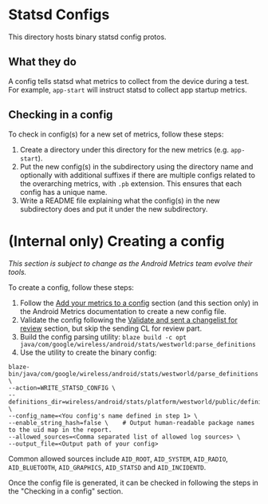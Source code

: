 # Statsd Configs

This directory hosts binary statsd config protos.

## What they do

A config tells statsd what metrics to collect from the device during a test. For example,
`app-start` will instruct statsd to collect app startup metrics.

## Checking in a config

To check in config(s) for a new set of metrics, follow these steps:

1. Create a directory under this directory for the new metrics (e.g. `app-start`).
2. Put the new config(s) in the subdirectory using the directory name and optionally with additional
suffixes if there are multiple configs related to the overarching metrics, with `.pb` extension.
This ensures that each config has a unique name.
3. Write a README file explaining what the config(s) in the new subdirectory does and put it under
the new subdirectory.

# (Internal only) Creating a config

_This section is subject to change as the Android Metrics team evolve their tools._

To create a config, follow these steps:

1. Follow the
[Add your metrics to a config](http://go/westworld-modulefooding#add-your-metrics-to-a-config)
section (and this section only) in the Android Metrics documentation to create a new config file.
2. Validate the config following the
[Validate and sent a changelist for review](http://go/westworld-modulefooding#validate-and-send-a-changelist-for-review)
section, but skip the sending CL for review part.
3. Build the config parsing utility:
`blaze build -c opt java/com/google/wireless/android/stats/westworld:parse_definitions`
4. Use the utility to create the binary config:
```
blaze-bin/java/com/google/wireless/android/stats/westworld/parse_definitions \
--action=WRITE_STATSD_CONFIG \
--definitions_dir=wireless/android/stats/platform/westworld/public/definitions/westworld/ \
--config_name=<You config's name defined in step 1> \
--enable_string_hash=false \    # Output human-readable package names to the uid map in the report.
--allowed_sources=<Comma separated list of allowed log sources> \
--output_file=<Output path of your config>
```
Common allowed sources include `AID_ROOT`, `AID_SYSTEM`, `AID_RADIO`, `AID_BLUETOOTH`,
`AID_GRAPHICS`, `AID_STATSD` and `AID_INCIDENTD`.

Once the config file is generated, it can be checked in following the steps in the "Checking in a
config" section.

